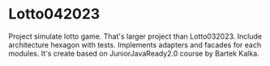 # Lotto042023
Project simulate lotto game. That's larger project than Lotto032023. Include architecture hexagon with tests. Implements adapters and facades for each modules.
It's create based on JuniorJavaReady2.0 course by Bartek Kalka.
